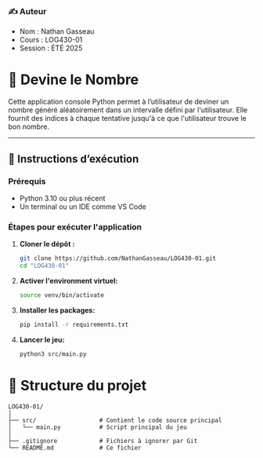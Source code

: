 ### ✍️ Auteur
- Nom : Nathan Gasseau
- Cours : LOG430-01
- Session : ÉTÉ 2025


# 🎯 Devine le Nombre

Cette application console Python permet à l’utilisateur de deviner un nombre généré aléatoirement dans un intervalle défini par l'utilisateur. Elle fournit des indices à chaque tentative jusqu'à ce que l'utilisateur trouve le bon nombre.

---

## 🔧 Instructions d’exécution

### Prérequis

- Python 3.10 ou plus récent
- Un terminal ou un IDE comme VS Code

### Étapes pour exécuter l'application

1. **Cloner le dépôt :**
   ```bash
   git clone https://github.com/NathanGasseau/LOG430-01.git
   cd "LOG430-01"
2. **Activer l'environment virtuel:**
   ```bash
   source venv/bin/activate
2. **Installer les packages:**
   ```bash
   pip install -r requirements.txt
3. **Lancer le jeu:**
   ```bash
   python3 src/main.py
# 📁 Structure du projet
    LOG430-01/
    │
    ├── src/                  # Contient le code source principal
    │   └── main.py           # Script principal du jeu
    │
    ├── .gitignore            # Fichiers à ignorer par Git
    └── README.md             # Ce fichier
